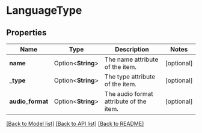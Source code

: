 # LanguageType

## Properties

Name | Type | Description | Notes
------------ | ------------- | ------------- | -------------
**name** | Option<**String**> | The name attribute of the item. | [optional]
**_type** | Option<**String**> | The type attribute of the item. | [optional]
**audio_format** | Option<**String**> | The audio format attribute of the item. | [optional]

[[Back to Model list]](../README.md#documentation-for-models) [[Back to API list]](../README.md#documentation-for-api-endpoints) [[Back to README]](../README.md)


